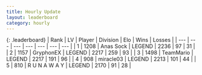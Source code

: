 ```yaml
---
title: Hourly Update
layout: leaderboard
category: hourly
---
```


{: .leaderboard}
| Rank | LV | Player | Division | Elo | Wins | Losses |
| --- | --- | --- | --- | --- | --- | --- |
| <span data-change="0">1</span> | 1208 | <span title="ID: 203132">Anas Sock</span> | LEGEND | <span data-change="0">2236</span> | <span data-change="0">97</span> | <span data-change="0">31</span> |
| <span data-change="0">2</span> | 1157 | <span title="ID: 315148">GryphonEX</span> | LEGEND | <span data-change="0">2217</span> | <span data-change="0">259</span> | <span data-change="0">93</span> |
| <span data-change="1">3</span> | 1498 | <span title="ID: 164871">TeamMario</span> | LEGEND | <span data-change="4">2217</span> | <span data-change="1">191</span> | <span data-change="0">96</span> |
| <span data-change="-1">4</span> | 908 | <span title="ID: 416373">miracle03</span> | LEGEND | <span data-change="0">2213</span> | <span data-change="0">101</span> | <span data-change="0">44</span> |
| <span data-change="0">5</span> | 810 | <span title="ID: 66144">R U N A W A Y</span> | LEGEND | <span data-change="0">2170</span> | <span data-change="0">91</span> | <span data-change="0">28</span> |